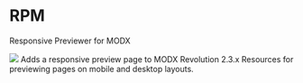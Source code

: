 RPM
===

Responsive Previewer for MODX

![](http://f.cl.ly/items/1P1m0q2t0D3k3K1a3z0H/Screen%20Shot%202013-06-10%20at%209.56.18%20AM.png)
Adds a responsive preview page to MODX Revolution 2.3.x Resources for previewing pages on mobile and desktop layouts.
